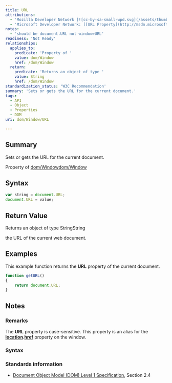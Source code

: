 ```yaml
---
title: URL
attributions:
  - 'Mozilla Developer Network [![cc-by-sa-small-wpd.svg](/assets/thumb/8/8c/cc-by-sa-small-wpd.svg/120px-cc-by-sa-small-wpd.svg.png)](http://creativecommons.org/licenses/by-sa/3.0/us/): [[document.URL](https://developer.mozilla.org/en-US/docs/Web/API/document.URL) Article]'
  - 'Microsoft Developer Network: [[URL Property](http://msdn.microsoft.com/en-us/library/ie/ms534708(v=vs.85).aspx) Article]'
notes:
  - 'should be document.URL not window>URL'
readiness: 'Not Ready'
relationships:
  applies_to:
    predicate: 'Property of '
    value: dom/Window
    href: /dom/Window
  return:
    predicate: 'Returns an object of type '
    value: String
    href: /dom/Window
standardization_status: 'W3C Recommendation'
summary: 'Sets or gets the URL for the current document.'
tags:
  - API
  - Object
  - Properties
  - DOM
uri: dom/Window/URL

---
```

## <span>Summary</span>

Sets or gets the URL for the current document.

Property of [dom/Window](/dom/Window)[dom/Window](/dom/Window)

## <span>Syntax</span>

``` js
var string = document.URL;
document.URL = value;
```

## <span>Return Value</span>

Returns an object of type StringString

the URL of the current web document.

## <span>Examples</span>

This example function returns the **URL** property of the current document.

``` js
function getURL()
{
    return document.URL;
}
```

## <span>Notes</span>

### <span>Remarks</span>

The **URL** property is case-sensitive. This property is an alias for the [**location**](/dom/Location).[**href**](/dom/Location/href) property on the window.

### <span>Syntax</span>

### <span>Standards information</span>

-   [Document Object Model (DOM) Level 1 Specification](http://go.microsoft.com/fwlink/p/?linkid=161725), Section 2.4
